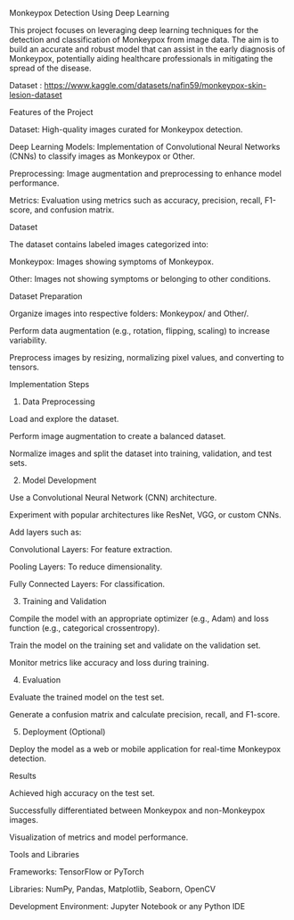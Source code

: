 Monkeypox Detection Using Deep Learning

This project focuses on leveraging deep learning techniques for the detection and classification of Monkeypox from image data. The aim is to build an accurate and robust model that can assist in the early diagnosis of Monkeypox, potentially aiding healthcare professionals in mitigating the spread of the disease.

Dataset : https://www.kaggle.com/datasets/nafin59/monkeypox-skin-lesion-dataset


Features of the Project

Dataset: High-quality images curated for Monkeypox detection.

Deep Learning Models: Implementation of Convolutional Neural Networks (CNNs) to classify images as Monkeypox or Other.

Preprocessing: Image augmentation and preprocessing to enhance model performance.

Metrics: Evaluation using metrics such as accuracy, precision, recall, F1-score, and confusion matrix.

Dataset

The dataset contains labeled images categorized into:

Monkeypox: Images showing symptoms of Monkeypox.

Other: Images not showing symptoms or belonging to other conditions.

Dataset Preparation

Organize images into respective folders: Monkeypox/ and Other/.

Perform data augmentation (e.g., rotation, flipping, scaling) to increase variability.

Preprocess images by resizing, normalizing pixel values, and converting to tensors.

Implementation Steps

1. Data Preprocessing

Load and explore the dataset.

Perform image augmentation to create a balanced dataset.

Normalize images and split the dataset into training, validation, and test sets.

2. Model Development

Use a Convolutional Neural Network (CNN) architecture.

Experiment with popular architectures like ResNet, VGG, or custom CNNs.

Add layers such as:

Convolutional Layers: For feature extraction.

Pooling Layers: To reduce dimensionality.

Fully Connected Layers: For classification.

3. Training and Validation

Compile the model with an appropriate optimizer (e.g., Adam) and loss function (e.g., categorical crossentropy).

Train the model on the training set and validate on the validation set.

Monitor metrics like accuracy and loss during training.

4. Evaluation

Evaluate the trained model on the test set.

Generate a confusion matrix and calculate precision, recall, and F1-score.

5. Deployment (Optional)

Deploy the model as a web or mobile application for real-time Monkeypox detection.

Results

Achieved high accuracy on the test set.

Successfully differentiated between Monkeypox and non-Monkeypox images.

Visualization of metrics and model performance.

Tools and Libraries

Frameworks: TensorFlow or PyTorch

Libraries: NumPy, Pandas, Matplotlib, Seaborn, OpenCV

Development Environment: Jupyter Notebook or any Python IDE
